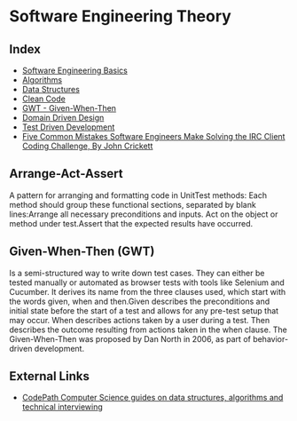 # Software Engineering Theory

## Index

- [Software Engineering Basics](./software-engineering-basics.md)
- [Algorithms](./algorithms/)
- [Data Structures](./data-structures/)
- [Clean Code](clean-code.md)
- [GWT - Given-When-Then](gwt.md)
- [Domain Driven Design](./domain-driven-design.md)
- [Test Driven Development](./test-driven-development.md)
- [Five Common Mistakes Software Engineers Make Solving the IRC Client Coding Challenge, By John Crickett](mistakes-to-avoid.md)

## Arrange-Act-Assert

A pattern for arranging and formatting code in UnitTest methods: Each method should group these functional sections, separated by blank lines:Arrange all necessary preconditions and inputs. Act on the object or method under test.Assert that the expected results have occurred.

## Given-When-Then (GWT)

Is a semi-structured way to write down test cases. They can either be tested manually or automated as browser tests with tools like Selenium and Cucumber. It derives its name from the three clauses used, which start with the words given, when and then.Given describes the preconditions and initial state before the start of a test and allows for any pre-test setup that may occur. When describes actions taken by a user during a test. Then describes the outcome resulting from actions taken in the when clause. The Given-When-Then was proposed by Dan North in 2006, as part of behavior-driven development.

## External Links

- [CodePath Computer Science guides on data structures, algorithms and technical interviewing](https://guides.codepath.com/compsci)